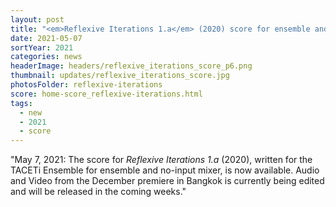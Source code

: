 ```yaml
---
layout: post
title: "<em>Reflexive Iterations 1.a</em> (2020) score for ensemble and no-input mixer now available. Video coming soon!"
date: 2021-05-07
sortYear: 2021
categories: news
headerImage: headers/reflexive_iterations_score_p6.png
thumbnail: updates/reflexive_iterations_score.jpg
photosFolder: reflexive-iterations
score: home-score_reflexive-iterations.html
tags:
  - new
  - 2021
  - score
---
```

"May 7, 2021: The score for *Reflexive Iterations 1.a* (2020), written for the TACETi Ensemble for ensemble and no-input mixer, is now available. Audio and Video from the December premiere in Bangkok is currently being edited and will be released in the coming weeks."
